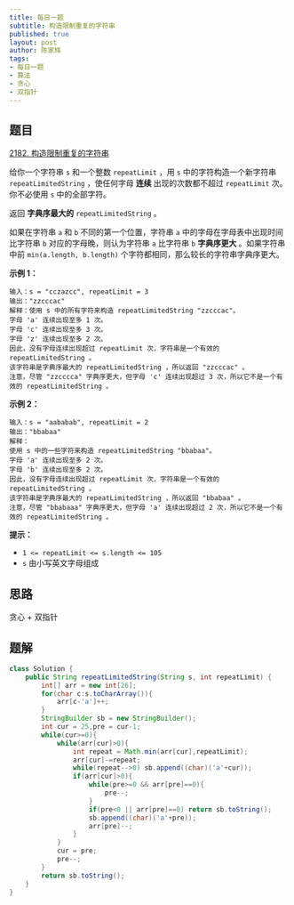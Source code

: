 ```yaml
---
title: 每日一题
subtitle: 构造限制重复的字符串
published: true
layout: post
author: 陈家辉
tags:
- 每日一题
- 算法
- 贪心
- 双指针
---
```


## 题目

[2182. 构造限制重复的字符串](https://leetcode.cn/problems/construct-string-with-repeat-limit/)

给你一个字符串 `s` 和一个整数 `repeatLimit` ，用 `s` 中的字符构造一个新字符串 `repeatLimitedString` ，使任何字母 **连续** 出现的次数都不超过 `repeatLimit` 次。你不必使用 `s` 中的全部字符。

返回 **字典序最大的** `repeatLimitedString` 。

如果在字符串 `a` 和 `b` 不同的第一个位置，字符串 `a` 中的字母在字母表中出现时间比字符串 `b` 对应的字母晚，则认为字符串 `a` 比字符串 `b` **字典序更大** 。如果字符串中前 `min(a.length, b.length)` 个字符都相同，那么较长的字符串字典序更大。

 

**示例 1：**

```
输入：s = "cczazcc", repeatLimit = 3
输出："zzcccac"
解释：使用 s 中的所有字符来构造 repeatLimitedString "zzcccac"。
字母 'a' 连续出现至多 1 次。
字母 'c' 连续出现至多 3 次。
字母 'z' 连续出现至多 2 次。
因此，没有字母连续出现超过 repeatLimit 次，字符串是一个有效的 repeatLimitedString 。
该字符串是字典序最大的 repeatLimitedString ，所以返回 "zzcccac" 。
注意，尽管 "zzcccca" 字典序更大，但字母 'c' 连续出现超过 3 次，所以它不是一个有效的 repeatLimitedString 。
```

**示例 2：**

```
输入：s = "aababab", repeatLimit = 2
输出："bbabaa"
解释：
使用 s 中的一些字符来构造 repeatLimitedString "bbabaa"。 
字母 'a' 连续出现至多 2 次。 
字母 'b' 连续出现至多 2 次。 
因此，没有字母连续出现超过 repeatLimit 次，字符串是一个有效的 repeatLimitedString 。 
该字符串是字典序最大的 repeatLimitedString ，所以返回 "bbabaa" 。 
注意，尽管 "bbabaaa" 字典序更大，但字母 'a' 连续出现超过 2 次，所以它不是一个有效的 repeatLimitedString 。
```

 

**提示：**

- `1 <= repeatLimit <= s.length <= 105`
- `s` 由小写英文字母组成

## 思路

贪心 + 双指针

## 题解

```java
class Solution {
    public String repeatLimitedString(String s, int repeatLimit) {
        int[] arr = new int[26];
        for(char c:s.toCharArray()){
            arr[c-'a']++;
        }
        StringBuilder sb = new StringBuilder();
        int cur = 25,pre = cur-1;
        while(cur>=0){
            while(arr[cur]>0){
                int repeat = Math.min(arr[cur],repeatLimit);
                arr[cur]-=repeat;
                while(repeat-->0) sb.append((char)('a'+cur));
                if(arr[cur]>0){
                    while(pre>=0 && arr[pre]==0){
                        pre--;
                    }
                    if(pre<0 || arr[pre]==0) return sb.toString();
                    sb.append((char)('a'+pre));
                    arr[pre]--;
                }
            }
            cur = pre;
            pre--;
        }
        return sb.toString();
    }
}
```

